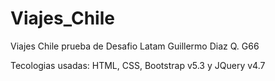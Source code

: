 # Viajes_Chile

Viajes Chile prueba de Desafio Latam
Guillermo Diaz Q.
G66

Tecologias usadas: HTML, CSS, Bootstrap v5.3 y JQuery v4.7